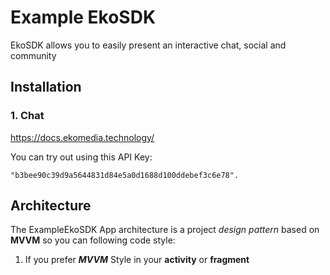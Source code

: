 # Example EkoSDK
EkoSDK allows you to easily present an interactive chat, social and community

## Installation
### 1. Chat

https://docs.ekomedia.technology/

You can try out using this API Key: 
```
"b3bee90c39d9a5644831d84e5a0d1688d100ddebef3c6e78".
```

## Architecture 
The ExampleEkoSDK App architecture is a project _design pattern_ based on **MVVM** so you can following code style:
   
   1. If you prefer ***MVVM*** Style in your **activity** or **fragment** 


